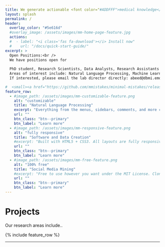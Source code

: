 ```yaml
---
title: We generate actionable <font color="#ADDFFF">medical knowledge</font> from complex <font color="#ADDFFF">free text</font> data through innovations in <font color="#ADDFFF">data science </font> and <font color="#ADDFFF"> natural language processing </font>
layout: splash
permalink: /
header:
  overlay_color: "#5e616d"
  #overlay_image: /assets/images/mm-home-page-feature.jpg
  actions:
  #  - label: "<i class='fas fa-download'></i> Install now"
  #    url: "/docs/quick-start-guide/"
excerpt: >
  Open Positions:<br />
  We have positions open for 
 
  PhD student, Research Scientists, Data Analysts, Research Assistants
  Areas of interest include: Natural Language Processing, Machine Learning, Social Media Mining, Statistics and Public Health. 
  If interested, please email the lab director directly: abeed@dbmi.emory.edu ...

#  <small><a href="https://github.com/mmistakes/minimal-mistakes/releases/tag/4.16.6">Latest release v4.16.6</a></small>
feature_row:
  - #image_path: /assets/images/mm-customizable-feature.png
    alt: "customizable"
    title: "Natural Language Processing"
    excerpt: "Everything from the menus, sidebars, comments, and more can be configured or set with YAML Front Matter."
    url: ""
    btn_class: "btn--primary"
    btn_label: "Learn more"
  - #image_path: /assets/images/mm-responsive-feature.png
    alt: "fully responsive"
    title: "Software and Data Creation"
    #excerpt: "Built with HTML5 + CSS3. All layouts are fully responsive with helpers to augment your content."
    url: ""
    btn_class: "btn--primary"
    btn_label: "Learn more"
  - #image_path: /assets/images/mm-free-feature.png
    alt: "100% free"
    title: "Social Media Mining"
    #excerpt: "Free to use however you want under the MIT License. Clone it, fork it, customize it... whatever!"
    url: ""
    btn_class: "btn--primary"
    btn_label: "Learn more"      
---
```


<h1>Projects</h1>
<p>Our research areas include..<p>
{% include feature_row %}

---
